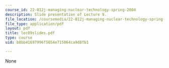 ```yaml
---
course_id: 22-812j-managing-nuclear-technology-spring-2004
description: Slide presentation of Lecture 9.
file_location: /coursemedia/22-812j-managing-nuclear-technology-spring-2004/b8bb41697996f5054e715064ca9d8fb1_lec09slides.pdf
file_type: application/pdf
layout: pdf
title: lec09slides.pdf
type: course
uid: b8bb41697996f5054e715064ca9d8fb1

---
```

None